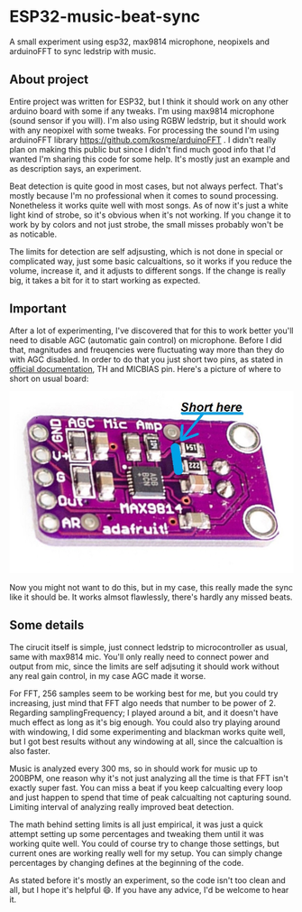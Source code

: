 # ESP32-music-beat-sync
A small experiment using esp32, max9814 microphone, neopixels and arduinoFFT to sync ledstrip with music.

## About project

Entire project was written for ESP32, but I think it should work on any other arduino board with some if any tweaks.
I'm using max9814 microphone (sound sensor if you will). I'm also using RGBW ledstrip, but it should work with any neopixel with some tweaks.
For processing the sound I'm using arduinoFFT library https://github.com/kosme/arduinoFFT . I didn't really plan on making this public but since I didn't find much good info that I'd wanted I'm sharing this code for some help. It's mostly just an example and as description says, an experiment.

Beat detection is quite good in most cases, but not always perfect. That's mostly because I'm no professional when it comes to sound processing. Nonetheless it works quite well with most songs. As of now it's just a white light kind of strobe, so it's obvious when it's not working. If you change it to work by by colors and not just strobe, the small misses probably won't be as noticable.

The limits for detection are self adjsusting, which is not done in special or complicated way, just some basic calcualtions, so it works if you reduce the volume, increase it, and it adjusts to different songs. If the change is really big, it takes a bit for it to start working as expected.

## Important

After a lot of experimenting, I've discovered that for this to work better you'll need to disable AGC (automatic gain control) on microphone. Before I did that, magnitudes and freuqencies were fluctuating way more than they do with AGC disabled. In order to do that you just short two pins, as stated in [official documentation](https://datasheets.maximintegrated.com/en/ds/MAX9814.pdf), TH and MICBIAS pin. Here's a picture of where to short on usual board:

![short guide](
https://github.com/blaz-r/ESP32-music-beat-sync/blob/main/max9814Short.jpeg)

Now you might not want to do this, but in my case, this really made the sync like it should be. It works almsot flawlessly, there's hardly any missed beats.

## Some details

The cirucit itself is simple, just connect ledstrip to microcontroller as usual, same with max9814 mic. You'll only really need to connect power and output from mic, since the limits are self adjsuting it should work without any real gain control, in my case AGC made it worse.

For FFT, 256 samples seem to be working best for me, but you could try increasing, just mind that FFT algo needs that number to be power of 2. Regarding samplingFrequency; I played around a bit, and it doesn't have much effect as long as it's big enough. You could also try playing around with windowing, I did some experimenting and blackman works quite well, but I got best results without any windowing at all, since the calcualtion is also faster.

Music is analyzed every 300 ms, so in should work for music up to 200BPM, one reason why it's not just analyzing all the time is that FFT isn't exactly super fast. You can miss a beat if you keep calcualting every loop and just happen to spend that time of peak calcualting not capturing sound. Limiting interval of analyzing really improved beat detection.

The math behind setting limits is all just empirical, it was just a quick attempt setting up some percentages and tweaking them until it was working quite well. You could of course try to change those settings, but current ones are working really well for my setup. You can simply change percentages by changing defines at the beginning of the code.

As stated before it's mostly an experiment, so the code isn't too clean and all, but I hope it's helpful :smile:. If you have any advice, I'd be welcome to hear it.
